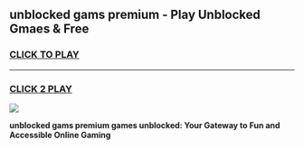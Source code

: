 
## unblocked gams premium - Play Unblocked Gmaes & Free
<h3>
<a href="https://premium.freeplayer.one?title=unblocked_gams_premium&ref=20F">CLICK TO PLAY</a></h3>
<hr>

<h3>
<a href="https://premium.freeplayer.one?title=unblocked_gams_premium&ref=20F">CLICK 2 PLAY</a>
  
</h3>

<a href="https://premium.freeplayer.one?title=unblocked_gams_premium&ref=20F/"><img src="https://clearcache.store/games.png"></a>


**unblocked gams premium games unblocked: Your Gateway to Fun and Accessible Online Gaming**
